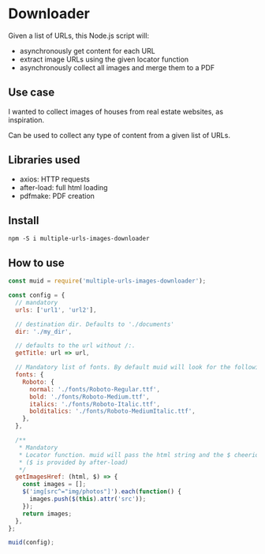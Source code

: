 # Downloader

Given a list of URLs, this Node.js script will:

- asynchronously get content for each URL
- extract image URLs using the given locator function
- asynchronously collect all images and merge them to a PDF

## Use case

I wanted to collect images of houses from real estate websites, as inspiration.

Can be used to collect any type of content from a given list of URLs.

## Libraries used

- axios: HTTP requests
- after-load: full html loading
- pdfmake: PDF creation

## Install

```
npm -S i multiple-urls-images-downloader
```

## How to use

```js
const muid = require('multiple-urls-images-downloader');

const config = {
  // mandatory
  urls: ['url1', 'url2'],

  // destination dir. Defaults to './documents'
  dir: './my_dir',

  // defaults to the url without /:.
  getTitle: url => url,

  // Mandatory list of fonts. By default muid will look for the following:
  fonts: {
    Roboto: {
      normal: './fonts/Roboto-Regular.ttf',
      bold: './fonts/Roboto-Medium.ttf',
      italics: './fonts/Roboto-Italic.ttf',
      bolditalics: './fonts/Roboto-MediumItalic.ttf',
    },
  },

  /**
   * Mandatory
   * Locator function. muid will pass the html string and the $ cheerio object
   * ($ is provided by after-load)
   */
  getImagesHref: (html, $) => {
    const images = [];
    $('img[src^="img/photos"]').each(function() {
      images.push($(this).attr('src'));
    });
    return images;
  },
};

muid(config);
```
